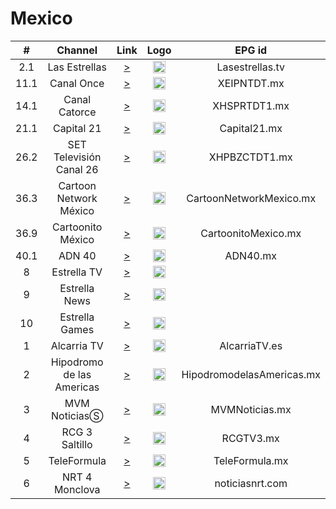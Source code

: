 <h1>Mexico</h1>

| #   | Channel        | Link  | Logo | EPG id |
|:---:|:--------------:|:-----:|:----:|:------:|
|2.1  | Las Estrellas |[>](https://linear-416.frequency.stream/416/hls/master/playlist.m3u8) | <img height="20" src="https://upload.wikimedia.org/wikipedia/commons/4/41/Las_Estrellas.svg"/> | Lasestrellas.tv |
|11.1   | Canal Once  |[>](https://vivo.canaloncelive.tv/alivepkgr3/ngrp:cepro_all/playlist.m3u8) | <img height="20" src="https://upload.wikimedia.org/wikipedia/commons/thumb/6/6f/Logo_Actual_Canal_Once.png/200px-Logo_Actual_Canal_Once.png"/> | XEIPNTDT.mx |
|14.1   | Canal Catorce  |[>](https://60ed5b6d0df78.streamlock.net:1936/segundo/segundo/playlist.m3u8) | <img height="20" src="https://upload.wikimedia.org/wikipedia/commons/thumb/0/01/Logo_Canal_14_M%C3%A9xico.svg/120px-Logo_Canal_14_M%C3%A9xico.svg.png"/> | XHSPRTDT1.mx |
|21.1   | Capital 21 |[>](https://video.cdmx.gob.mx/livestream/stream.m3u8) | <img height="20" src="https://directostv.teleame.com/wp-content/uploads/2017/10/Capital-21-TV-en-vivo-Online.png"/> | Capital21.mx |
|26.2   | SET Televisión Canal 26  |[>](http://189.240.210.28:1935/live/setpuebla/playlist.m3u8) | <img height="20" src=""/> | XHPBZCTDT1.mx |
|36.3   | Cartoon Network México  |[>](https://playout.cdn.cartoonnetwork.com.br/playout_02/playlist-720p.m3u8) | <img height="20" src="https://upload.wikimedia.org/wikipedia/commons/thumb/8/80/Cartoon_Network_2010_logo.svg/150px-Cartoon_Network_2010_logo.svg.png"/> | CartoonNetworkMexico.mx |
|36.9  | Cartoonito México  |[>](https://playout.cdn.cartoonnetwork.com.br/playout_04/playlist-720p.m3u8) | <img height="20" src="https://upload.wikimedia.org/wikipedia/commons/thumb/a/a5/Cartoonito_-_Logo_2021.svg/200px-Cartoonito_-_Logo_2021.svg.png"/> | CartoonitoMexico.mx |
|40.1   | ADN 40    |[>](https://mdstrm.com/live-stream-playlist/60b578b060947317de7b57ac.m3u8) | <img height="20" src="https://tvazteca.brightspotcdn.com/58/74/8f13538947b7a5e8a0c8989612e1/adn-40-512x512-color-02.png"/> | ADN40.mx |
|8   | Estrella TV |[>](https://estrellatv-oando.amagi.tv/playlist.m3u8) | <img height="20" src="https://upload.wikimedia.org/wikipedia/en/thumb/9/99/Estrella_TV_-_2020_logo.png/507px-Estrella_TV_-_2020_logo.png"/> |
|9    | Estrella News    |[>](https://estrella-news-oando.amagi.tv/playlist.m3u8) | <img height="20" src="https://cdn-profiles.tunein.com/s320627/images/logog.png"/> | 
|10   | Estrella Games |[>](https://estrella-games-oando.amagi.tv/playlist.m3u8) | <img height="20" src=""/> | 
|1    | Alcarria TV    |[>](http://cls.alcarria.tv/live/alcarriatv-livestream.m3u8) | <img height="20" src="https://i.imgur.com/zNSuxVZ.jpg"/> | AlcarriaTV.es |
|2    | Hipodromo de las Americas |[>](http://wms30.tecnoxia.com/soelvi/abr_soelvi/playlist.m3u8) | <img height="20" src="https://i.imgur.com/wc8MlGw.png"/> | HipodromodelasAmericas.mx |
|3    | MVM NoticiasⓈ   |[>](http://dcunilive21-lh.akamaihd.net/i/dclive_1@59479/index_1_av-p.m3u8) | <img height="20" src="https://i.imgur.com/dhLXN9n.png"/> | MVMNoticias.mx |
|4    | RCG 3 Saltillo |[>](http://wowzacontrol.com:1936/stream56/stream56/playlist.m3u8) | <img height="20" src="https://i.imgur.com/NefH5qZ.png"/> | RCGTV3.mx |
|5    | TeleFormula    |[>](https://wms60.tecnoxia.com/radiof/abr_radioftele/playlist.m3u8) | <img height="20" src="https://i.imgur.com/jR6taXt.png"/> | TeleFormula.mx |
|6    | NRT 4 Monclova |[>](https://59e88b197fb16.streamlock.net:4443/live/canal4/playlist.m3u8) | <img height="20" src="https://i.imgur.com/IudKE0n.png"/> | noticiasnrt.com |
